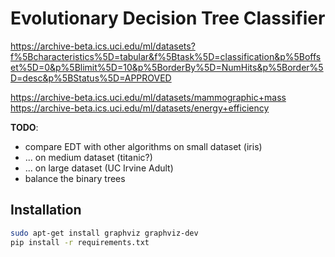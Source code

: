 # Evolutionary Decision Tree Classifier

<https://archive-beta.ics.uci.edu/ml/datasets?f%5Bcharacteristics%5D=tabular&f%5Btask%5D=classification&p%5Boffset%5D=0&p%5Blimit%5D=10&p%5BorderBy%5D=NumHits&p%5Border%5D=desc&p%5BStatus%5D=APPROVED>

https://archive-beta.ics.uci.edu/ml/datasets/mammographic+mass
https://archive-beta.ics.uci.edu/ml/datasets/energy+efficiency

**TODO**:

- compare EDT with other algorithms on small dataset (iris)
- ... on medium dataset (titanic?)
- ... on large dataset (UC Irvine Adult)
- balance the binary trees

## Installation

```bash
sudo apt-get install graphviz graphviz-dev
pip install -r requirements.txt
```
